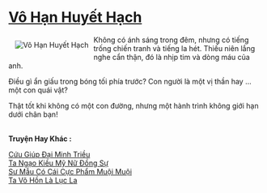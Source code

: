 <a href="https://truyentiki.com/vo-han-huyet-hach.33487/" title="Vô Hạn Huyết Hạch"><h1>Vô Hạn Huyết Hạch</h1></a><div style="display:table"><img align="right" style="float: left; padding: 10px;" src="https://truyentiki.com/a/img/str/src/33487.jpg" alt="Vô Hạn Huyết Hạch">Không có ánh sáng trong đêm, nhưng có tiếng trống chiến tranh và tiếng la hét. Thiếu niên lắng nghe cẩn thận, đó là nhịp tim và dòng máu của anh. <p></p> Điều gì ẩn giấu trong bóng tối phía trước? Con người là một vị thần hay ... một con quái vật? <p></p> Thật tốt khi không có một con đường, nhưng một hành trình không giới hạn dưới chân bạn!</div><p><br><b>Truyện Hay Khác :</b></p><a href="https://truyentiki.com/cuu-giup-dai-minh-trieu.33486/" alt="Cứu Giúp Đại Minh Triều">Cứu Giúp Đại Minh Triều</a><br/><a href="https://github.com/nownovels/top500/tree/master/truyenhay/33781/" alt="Ta Ngạo Kiều Mỹ Nữ Đồng Sự">Ta Ngạo Kiều Mỹ Nữ Đồng Sự</a><br/><a href="https://medium.com/@hoangminhquan16819844/s%C6%B0-m%E1%BA%ABu-c%C3%B3-c%C3%A1i-c%E1%BB%B1c-ph%E1%BA%A9m-mu%E1%BB%99i-mu%E1%BB%99i-a839862a2427" alt="Sư Mẫu Có Cái Cực Phẩm Muội Muội">Sư Mẫu Có Cái Cực Phẩm Muội Muội</a><br/><a href="https://truyentiki.wordpress.com/2020/06/08/ta-vo-hon-la-luc-la/" alt="Ta Võ Hồn Là Lục La">Ta Võ Hồn Là Lục La</a><br/>